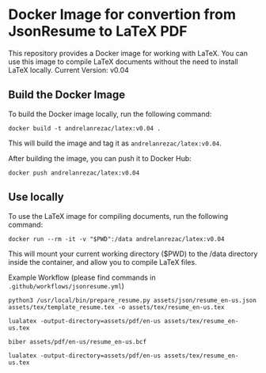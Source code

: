 # Docker Image for convertion from JsonResume to LaTeX PDF

This repository provides a Docker image for working with LaTeX. You can use this image to compile LaTeX documents without the need to install LaTeX locally.
Current Version: v0.04

## Build the Docker Image

To build the Docker image locally, run the following command:

    docker build -t andrelanrezac/latex:v0.04 .


This will build the image and tag it as `andrelanrezac/latex:v0.04`.

After building the image, you can push it to Docker Hub:

    docker push andrelanrezac/latex:v0.04

## Use locally

To use the LaTeX image for compiling documents, run the following command:

    docker run --rm -it -v "$PWD":/data andrelanrezac/latex:v0.04

This will mount your current working directory ($PWD) to the /data directory inside the container, and allow you to compile LaTeX files.


Example Workflow (please find commands in `.github/workflows/jsonresume.yml`)

    python3 /usr/local/bin/prepare_resume.py assets/json/resume_en-us.json assets/tex/template_resume.tex -o assets/tex/resume_en-us.tex

    lualatex -output-directory=assets/pdf/en-us assets/tex/resume_en-us.tex

    biber assets/pdf/en-us/resume_en-us.bcf
    
    lualatex -output-directory=assets/pdf/en-us assets/tex/resume_en-us.tex
